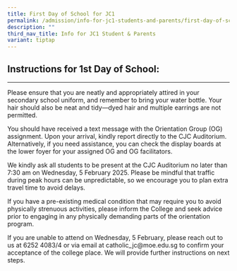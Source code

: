 ```yaml
---
title: First Day of School for JC1
permalink: /admission/info-for-jc1-students-and-parents/first-day-of-sch-for-jc1/
description: ""
third_nav_title: Info for JC1 Student & Parents
variant: tiptap
---
```

<h2>Instructions for 1st Day of School:</h2>
<hr>
<p>Please ensure that you are neatly and appropriately attired in your secondary
school uniform, and remember to bring your water bottle. Your hair should
also be neat and tidy—dyed hair and multiple earrings are not permitted.</p>
<p>You should have received a text message with the Orientation Group (OG)
assignment. Upon your arrival, kindly report directly to the CJC Auditorium.
Alternatively, if you need assistance, you can check the display boards
at the lower foyer for your assigned OG and OG facilitators.</p>
<p>We kindly ask all students to be present at the CJC Auditorium no later
than 7:30 am on Wednesday, 5 February 2025. Please be mindful that traffic
during peak hours can be unpredictable, so we encourage you to plan extra
travel time to avoid delays.</p>
<p>If you have a pre-existing medical condition that may require you to avoid
physically strenuous activities, please inform the College and seek advice
prior to engaging in any physically demanding parts of the orientation
program.</p>
<p>If you are unable to attend on Wednesday, 5 February, please reach out
to us at 6252 4083/4 or via email at catholic_jc@moe.edu.sg to confirm
your acceptance of the college place. We will provide further instructions
on next steps.</p>